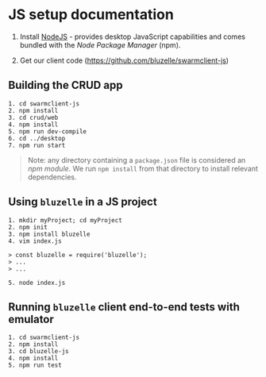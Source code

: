 # JS setup documentation

1. Install [NodeJS](https://nodejs.org/en/download/package-manager/) - provides desktop JavaScript capabilities and comes bundled with the *Node Package Manager* (npm).

2. Get our client code (https://github.com/bluzelle/swarmclient-js)


## Building the CRUD app

```
1. cd swarmclient-js
2. npm install
3. cd crud/web
4. npm install
5. npm run dev-compile
6. cd ../desktop
7. npm run start
```

> Note: any directory containing a `package.json` file is considered an *npm module*. We run `npm install` from that directory to install relevant dependencies.


## Using `bluzelle` in a JS project

```
1. mkdir myProject; cd myProject
2. npm init
3. npm install bluzelle
4. vim index.js

> const bluzelle = require('bluzelle');
> ...
> ...

5. node index.js
```


## Running `bluzelle` client end-to-end tests with emulator

```
1. cd swarmclient-js
2. npm install
3. cd bluzelle-js
4. npm install
5. npm run test
```